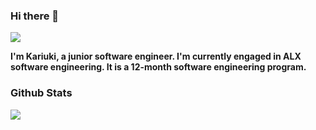 ### Hi there 👋

<img src="https://lh3.googleusercontent.com/pw/ADCreHcnbZWAhdeV3o7z_R3AkkDMBtEc3KA6CGwrQZo_YUsoPFBCw8Z4EN2EcvfyfzhyPozTFf9EnlU7ujHJjAINlzbfnYZ0TikZm63l6MjNGDBEo3A5gJ0rhULfjPhGLy7IvSkFSPnoddwUFUMDAHk6xC_SHkKJHrDMU7myoYSuaJRL22ylJMJpZWoyFZckZuwxlL0i_6V4tcBrs1GrVpFfgwA_RfO3NRd2whuGWlUOlz1mweAA6GEYLpBhKaviGho08RwbGxrBvWnLaF6e7Ybnee5fXF1bSDQXddzUx-QGJQs1BicC6SeDmW-URF7bys9unCGF_hOp0S8zGA2lqjq0yyAkjGHOn-odzxg9Yo2fYoCA7efk65FULgw562_ZdVnB5ceTM6LDeNG3Ua-zGhUWEBJHN-c1KIpfCkRAML8DC0PEqjAaeV7D-0f_eXDXhROLcEj9B7Cq_yR8XDer4Zx-VV-VgTrTSLstmCOk9zMGYEvWAdoJz4xKGA0lPInB1_fRcM3A_9blJJNOfdnLsUpF_FTU_1GD0cMrPZh7MNpJYG_x-pskfA5X2BWpg_3COReeBDzWbpaDgf5JvdY6dPyQkydDqgRCieO30ZRqtOjsAKAJjnVc3J-k3FbG_QzwUz0e0A5iwTv54wjvJMaaiKpAjlIkTCxQrCl2lw8izxeg6awGbh4R0umckxEL75M2N0cVR00wv3JR24hGnl1NIun3X_Z8qfzRAUfL7XYLF4QKQAZXFtGLPHiTWuZPnxbNYqu0U_klK_DkbF8vnKvK0duhoSt3Mq5JMdue7LM6oyjqe6IfRSh6kc-h1TCKecDirmlhF-YMfdBEQlkc4_7WcLtQulOARL1E77_fjPosP9agXV9Q82UxHcsTkVzQEzvmuhqNZVY9X5EOFkZEyIDzjgLHCA=w426-h664-s-no-gm?authuser=0"/>

**I'm Kariuki, a junior software engineer. I'm currently engaged in ALX software engineering. It is a 12-month software engineering program.**
### Github Stats
<img 
   src="https://github-readme-stats.vercel.app/api?username=kariukikinyanjui&show_icons=true&theme=tokyonight" 
/>
